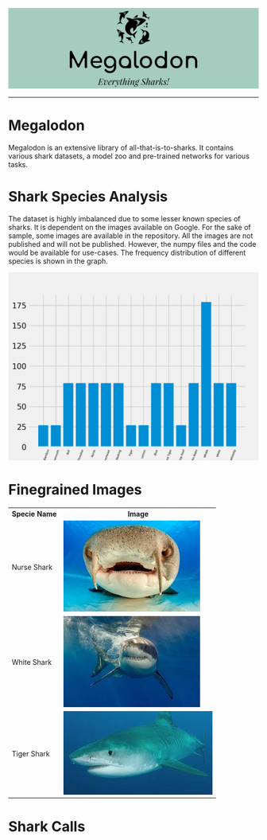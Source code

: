 ![Logo](imgs-readme/logo.png)
<hr>

# Megalodon
Megalodon is an extensive library of all-that-is-to-sharks. It contains various shark datasets, a model zoo and pre-trained networks for various tasks.

# Shark Species Analysis
The dataset is highly imbalanced due to some lesser known species of sharks. It is dependent on the images available on Google. For the sake of sample, some images are available in the repository. All the images are not published and will not be published. However, the numpy files and the code would be available for use-cases.
The frequency distribution of different species is shown in the graph.

<img src="imgs-readme/dist.png" style="height: 100; width: 100;"/>

# Finegrained Images

<table style="width:100%">
  <tr>
    <th>Specie Name</th>
    <th>Image</th> 
  </tr>
  <tr>
    <td>Nurse Shark</td>
    <td><img src="Finegrained-Images/data/Nurse Shark/4.jpg"/></td>
  </tr>
  <tr>
    <td>White Shark</td>
    <td><img src="Finegrained-Images/data/White Shark/19.jpg"/></td>
  </tr>
  <tr>
    <td>Tiger Shark</td>
    <td><img src="Finegrained-Images/data/Tiger Shark/21.jpg"/></td>
  </tr>
</table>

</body>
</html>

# Shark Calls
